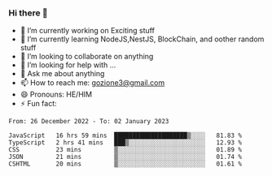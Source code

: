 ### Hi there 👋

<!--
**charlieScript/charlieScript** is a ✨ _special_ ✨ repository because its `README.md` (this file) appears on your GitHub profile.

Here are some ideas to get you started: -->

- 🔭 I’m currently working on Exciting stuff
- 🌱 I’m currently learning NodeJS,NestJS, BlockChain, and oother random stuff
- 👯 I’m looking to collaborate on anything
- 🤔 I’m looking for help with ...
- 💬 Ask me about anything
- 📫 How to reach me: gozione3@gmail.com
- 😄 Pronouns: HE/HIM
- ⚡ Fun fact: 
<!--START_SECTION:waka-->

```text
From: 26 December 2022 - To: 02 January 2023

JavaScript   16 hrs 59 mins  ████████████████████▒░░░░   81.83 %
TypeScript   2 hrs 41 mins   ███▒░░░░░░░░░░░░░░░░░░░░░   12.93 %
CSS          23 mins         ▒░░░░░░░░░░░░░░░░░░░░░░░░   01.89 %
JSON         21 mins         ▒░░░░░░░░░░░░░░░░░░░░░░░░   01.74 %
CSHTML       20 mins         ▒░░░░░░░░░░░░░░░░░░░░░░░░   01.61 %
```

<!--END_SECTION:waka-->

